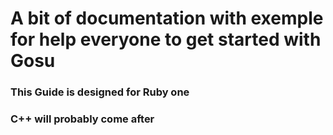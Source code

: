 # A bit of documentation with exemple for help everyone to get started with Gosu

### This Guide is designed for Ruby one
### C++ will probably come after